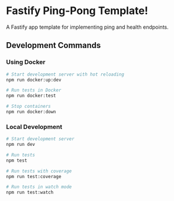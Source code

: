 # Fastify Ping-Pong Template!

A Fastify app template for implementing ping and health endpoints.

## Development Commands

### Using Docker
```bash
# Start development server with hot reloading
npm run docker:up:dev

# Run tests in Docker
npm run docker:test

# Stop containers
npm run docker:down
```

### Local Development
```bash
# Start development server
npm run dev

# Run tests
npm test

# Run tests with coverage
npm run test:coverage

# Run tests in watch mode
npm run test:watch
```
